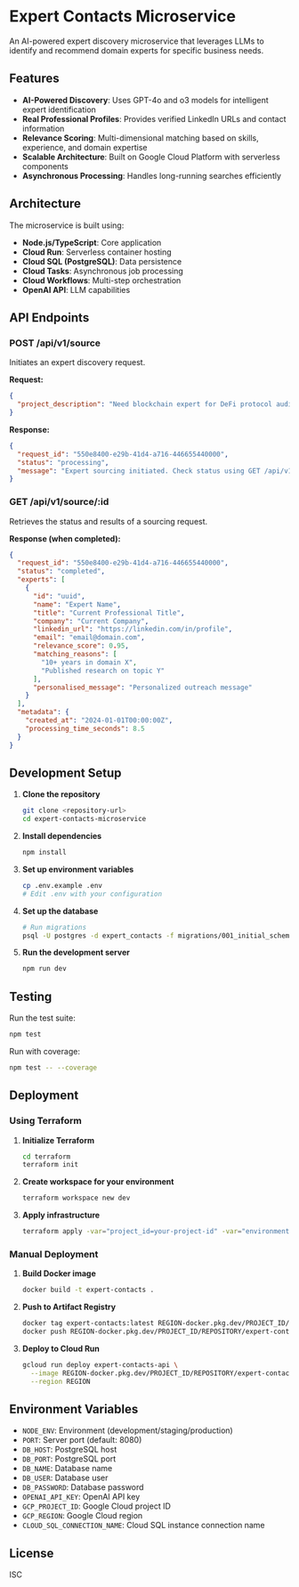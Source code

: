 # Expert Contacts Microservice

An AI-powered expert discovery microservice that leverages LLMs to identify and recommend domain experts for specific business needs.

## Features

- **AI-Powered Discovery**: Uses GPT-4o and o3 models for intelligent expert identification
- **Real Professional Profiles**: Provides verified LinkedIn URLs and contact information
- **Relevance Scoring**: Multi-dimensional matching based on skills, experience, and domain expertise
- **Scalable Architecture**: Built on Google Cloud Platform with serverless components
- **Asynchronous Processing**: Handles long-running searches efficiently

## Architecture

The microservice is built using:
- **Node.js/TypeScript**: Core application
- **Cloud Run**: Serverless container hosting
- **Cloud SQL (PostgreSQL)**: Data persistence
- **Cloud Tasks**: Asynchronous job processing
- **Cloud Workflows**: Multi-step orchestration
- **OpenAI API**: LLM capabilities

## API Endpoints

### POST /api/v1/source
Initiates an expert discovery request.

**Request:**
```json
{
  "project_description": "Need blockchain expert for DeFi protocol audit"
}
```

**Response:**
```json
{
  "request_id": "550e8400-e29b-41d4-a716-446655440000",
  "status": "processing",
  "message": "Expert sourcing initiated. Check status using GET /api/v1/source/{request_id}"
}
```

### GET /api/v1/source/:id
Retrieves the status and results of a sourcing request.

**Response (when completed):**
```json
{
  "request_id": "550e8400-e29b-41d4-a716-446655440000",
  "status": "completed",
  "experts": [
    {
      "id": "uuid",
      "name": "Expert Name",
      "title": "Current Professional Title",
      "company": "Current Company",
      "linkedin_url": "https://linkedin.com/in/profile",
      "email": "email@domain.com",
      "relevance_score": 0.95,
      "matching_reasons": [
        "10+ years in domain X",
        "Published research on topic Y"
      ],
      "personalised_message": "Personalized outreach message"
    }
  ],
  "metadata": {
    "created_at": "2024-01-01T00:00:00Z",
    "processing_time_seconds": 8.5
  }
}
```

## Development Setup

1. **Clone the repository**
   ```bash
   git clone <repository-url>
   cd expert-contacts-microservice
   ```

2. **Install dependencies**
   ```bash
   npm install
   ```

3. **Set up environment variables**
   ```bash
   cp .env.example .env
   # Edit .env with your configuration
   ```

4. **Set up the database**
   ```bash
   # Run migrations
   psql -U postgres -d expert_contacts -f migrations/001_initial_schema.sql
   ```

5. **Run the development server**
   ```bash
   npm run dev
   ```

## Testing

Run the test suite:
```bash
npm test
```

Run with coverage:
```bash
npm test -- --coverage
```

## Deployment

### Using Terraform

1. **Initialize Terraform**
   ```bash
   cd terraform
   terraform init
   ```

2. **Create workspace for your environment**
   ```bash
   terraform workspace new dev
   ```

3. **Apply infrastructure**
   ```bash
   terraform apply -var="project_id=your-project-id" -var="environment=dev"
   ```

### Manual Deployment

1. **Build Docker image**
   ```bash
   docker build -t expert-contacts .
   ```

2. **Push to Artifact Registry**
   ```bash
   docker tag expert-contacts:latest REGION-docker.pkg.dev/PROJECT_ID/REPOSITORY/expert-contacts:latest
   docker push REGION-docker.pkg.dev/PROJECT_ID/REPOSITORY/expert-contacts:latest
   ```

3. **Deploy to Cloud Run**
   ```bash
   gcloud run deploy expert-contacts-api \
     --image REGION-docker.pkg.dev/PROJECT_ID/REPOSITORY/expert-contacts:latest \
     --region REGION
   ```

## Environment Variables

- `NODE_ENV`: Environment (development/staging/production)
- `PORT`: Server port (default: 8080)
- `DB_HOST`: PostgreSQL host
- `DB_PORT`: PostgreSQL port
- `DB_NAME`: Database name
- `DB_USER`: Database user
- `DB_PASSWORD`: Database password
- `OPENAI_API_KEY`: OpenAI API key
- `GCP_PROJECT_ID`: Google Cloud project ID
- `GCP_REGION`: Google Cloud region
- `CLOUD_SQL_CONNECTION_NAME`: Cloud SQL instance connection name

## License

ISC
